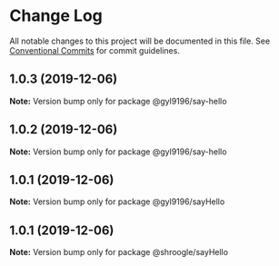 # Change Log

All notable changes to this project will be documented in this file.
See [Conventional Commits](https://conventionalcommits.org) for commit guidelines.

## 1.0.3 (2019-12-06)

**Note:** Version bump only for package @gyl9196/say-hello





## 1.0.2 (2019-12-06)

**Note:** Version bump only for package @gyl9196/say-hello





## 1.0.1 (2019-12-06)

**Note:** Version bump only for package @gyl9196/sayHello





## 1.0.1 (2019-12-06)

**Note:** Version bump only for package @shroogle/sayHello
